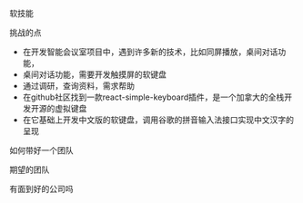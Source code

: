 软技能

挑战的点
- 在开发智能会议室项目中，遇到许多新的技术，比如同屏播放，桌间对话功能，
- 桌间对话功能，需要开发触摸屏的软键盘
- 通过调研，查询资料，需求帮助
- 在github社区找到一款react-simple-keyboard插件，是一个加拿大的全栈开发开源的虚拟键盘
- 在它基础上开发中文版的软键盘，调用谷歌的拼音输入法接口实现中文汉字的呈现

如何带好一个团队

期望的团队

有面到好的公司吗

